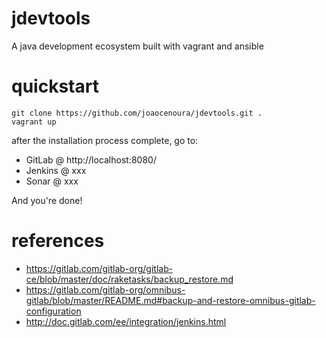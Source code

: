 # jdevtools
A java development ecosystem built with vagrant and ansible

# quickstart
```
git clone https://github.com/joaocenoura/jdevtools.git .
vagrant up
```
after the installation process complete, go to:
- GitLab @ http://localhost:8080/
- Jenkins @ xxx
- Sonar @ xxx

And you're done!

# references
- https://gitlab.com/gitlab-org/gitlab-ce/blob/master/doc/raketasks/backup_restore.md
- https://gitlab.com/gitlab-org/omnibus-gitlab/blob/master/README.md#backup-and-restore-omnibus-gitlab-configuration
- http://doc.gitlab.com/ee/integration/jenkins.html
